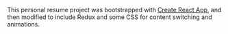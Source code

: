 This personal resume project was bootstrapped with [Create React App](https://github.com/facebookincubator/create-react-app), and then
modified to include Redux and some CSS for content switching and animations.
